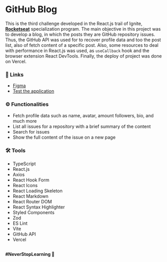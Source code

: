 # GitHub Blog 

This is the third challenge developed in the React.js trail of Ignite, [**Rocketseat**](https://github.com/rocketseat-education) specialization program. The main objective in this project was to develop a blog, in which the posts they are GitHub repository issues. Thus, the GitHub API was used for to recover profile data and too the post list, also of fetch content of a specific post. Also, some resources to deal with performance in React.js was used, as `useCallback` hook and the browser extension React DevTools. Finally, the deploy of project was done on Vercel.

### 📌 Links
- [Figma](https://www.figma.com/file/loUcIheTleAjeFJ6rIT467/GitHub-Blog-(Community)?node-id=0%3A1)
- [Test the application](https://github-blog-luismda.vercel.app/)

### ⚙ Functionalities
- Fetch profile data such as name, avatar, amount followers, bio, and much more
- List all issues for a repository with a brief summary of the content
- Search for issues
- Show the full content of the issue on a new page

### 🛠 Tools
- TypeScript
- React.js
- Axios
- React Hook Form
- React Icons
- React Loading Skeleton
- React Markdown
- React Router DOM
- React Syntax Highlighter
- Styled Components
- Zod
- ES Lint
- Vite
- GitHub API
- Vercel

##

**#NeverStopLearning 🚀**

